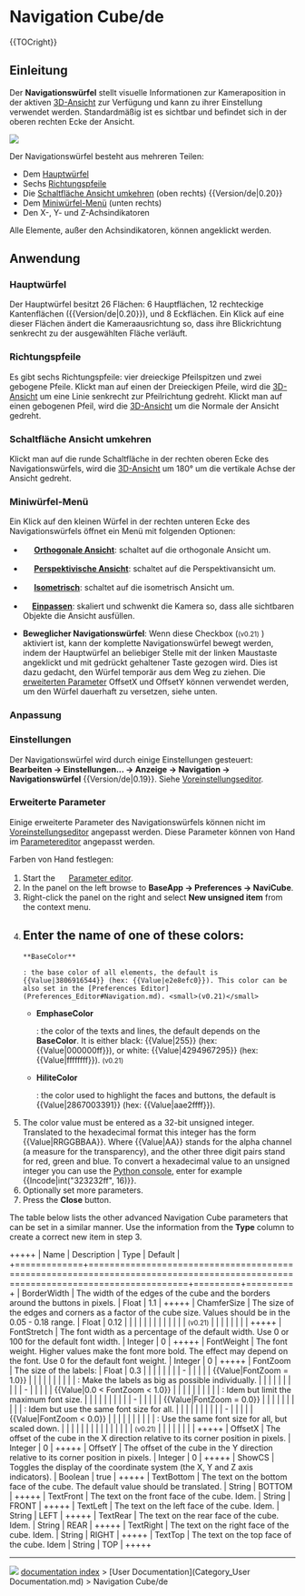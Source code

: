 # Navigation Cube/de
{{TOCright}}



## Einleitung

Der **Navigationswürfel** stellt visuelle Informationen zur Kameraposition in der aktiven [3D-Ansicht](3D_view/de.md) zur Verfügung und kann zu ihrer Einstellung verwendet werden. Standardmäßig ist es sichtbar und befindet sich in der oberen rechten Ecke der Ansicht.

![](images/Navigation_Cube_Example.png )

Der Navigationswürfel besteht aus mehreren Teilen:

-   Dem [Hauptwürfel](#Hauptwürfel.md)
-   Sechs [Richtungspfeile](#Richtungspfeile.md)
-   Die [Schaltfläche Ansicht umkehren](#Schaltfläche_Ansicht_umkehren.md) (oben rechts) {{Version/de|0.20}}
-   Dem [Miniwürfel-Menü](#Miniwürfel-Menü.md) (unten rechts)
-   Den X-, Y- und Z-Achsindikatoren

Alle Elemente, außer den Achsindikatoren, können angeklickt werden.



## Anwendung



### Hauptwürfel

Der Hauptwürfel besitzt 26 Flächen: 6 Hauptflächen, 12 rechteckige Kantenflächen ({{Version/de|0.20}}), und 8 Eckflächen. Ein Klick auf eine dieser Flächen ändert die Kameraausrichtung so, dass ihre Blickrichtung senkrecht zu der ausgewählten Fläche verläuft.



### Richtungspfeile

Es gibt sechs Richtungspfeile: vier dreieckige Pfeilspitzen und zwei gebogene Pfeile. Klickt man auf einen der Dreieckigen Pfeile, wird die [3D-Ansicht](3D_view/de.md) um eine Linie senkrecht zur Pfeilrichtung gedreht. Klickt man auf einen gebogenen Pfeil, wird die [3D-Ansicht](3D_view/de.md) um die Normale der Ansicht gedreht.



### Schaltfläche Ansicht umkehren 

Klickt man auf die runde Schaltfläche in der rechten oberen Ecke des Navigationswürfels, wird die [3D-Ansicht](3D_view/de.md) um 180° um die vertikale Achse der Ansicht gedreht.



### Miniwürfel-Menü 

Ein Klick auf den kleinen Würfel in der rechten unteren Ecke des Navigationswürfels öffnet ein Menü mit folgenden Optionen:

-    **<img src="images/Std_OrthographicCamera.svg" width=16px> [Orthogonale Ansicht](Std_OrthographicCamera/de.md)**: schaltet auf die orthogonale Ansicht um.

-    **<img src="images/Std_PerspectiveCamera.svg" width=16px> [Perspektivische Ansicht](Std_PerspectiveCamera/de.md)**: schaltet auf die Perspektivansicht um.

-    **<img src="images/Std_ViewIsometric.svg" width=16px> [Isometrisch](Std_ViewIsometric/de.md)**: schaltet auf die isometrisch Ansicht um.

-    **<img src="images/Std_ViewFitAll.svg" width=16px>[Einpassen](Std_ViewFitAll/de.md)**: skaliert und schwenkt die Kamera so, dass alle sichtbaren Objekte die Ansicht ausfüllen.

-    **Beweglicher Navigationswürfel**: Wenn diese Checkbox (<small>(v0.21)</small> ) aktiviert ist, kann der komplette Navigationswürfel bewegt werden, indem der Hauptwürfel an beliebiger Stelle mit der linken Maustaste angeklickt und mit gedrückt gehaltener Taste gezogen wird. Dies ist dazu gedacht, den Würfel temporär aus dem Weg zu ziehen. Die [erweiterten Parameter](#Erweiterte_Parameter.md) OffsetX und OffsetY können verwendet werden, um den Würfel dauerhaft zu versetzen, siehe unten.



### Anpassung



### Einstellungen

Der Navigationswürfel wird durch einige Einstellungen gesteuert: **Bearbeiten → Einstellungen... → Anzeige → Navigation → Navigationswürfel** {{Version/de|0.19}}. Siehe [Voreinstellungseditor](Preferences_Editor#Navigation.md).



### Erweiterte Parameter 

Einige erweiterte Parameter des Navigationswürfels können nicht im [Voreinstellungseditor](Preferences_Editor#Navigation.md) angepasst werden. Diese Parameter können von Hand im [Parametereditor](Std_DlgParameter.md) angepasst werden.

Farben von Hand festlegen:

1.  Start the <img alt="" src=images/Std_DlgParameter.svg  style="width:16px;"> [Parameter editor](Std_DlgParameter.md).
2.  In the panel on the left browse to **BaseApp → Preferences → NaviCube**.
3.  Right-click the panel on the right and select **New unsigned item** from the context menu.
4.  Enter the name of one of these colors:
    -   
        **BaseColor**
        
        : the base color of all elements, the default is {{Value|3806916544}} (hex: {{Value|e2e8efc0}}). This color can be also set in the [Preferences Editor](Preferences_Editor#Navigation.md). <small>(v0.21)</small> 

    -   
        **EmphaseColor**
        
        : the color of the texts and lines, the default depends on the **BaseColor**. It is either black: {{Value|255}} (hex: {{Value|000000ff}}), or white: {{Value|4294967295}} (hex: {{Value|ffffffff}}). <small>(v0.21)</small> 

    -   
        **HiliteColor**
        
        : the color used to highlight the faces and buttons, the default is {{Value|2867003391}} (hex: {{Value|aae2ffff}}).
5.  The color value must be entered as a 32-bit unsigned integer. Translated to the hexadecimal format this integer has the form {{Value|RRGGBBAA}}. Where {{Value|AA}} stands for the alpha channel (a measure for the transparency), and the other three digit pairs stand for red, green and blue. To convert a hexadecimal value to an unsigned integer you can use the [Python console](Python_console.md), enter for example {{Incode|int("323232ff", 16)}}.
6.  Optionally set more parameters.
7.  Press the **Close** button.

The table below lists the other advanced Navigation Cube parameters that can be set in a similar manner. Use the information from the **Type** column to create a correct new item in step 3.

+++++
| Name        | Description                                                                                                                   | Type    | Default |
+=============+===============================================================================================================================+=========+=========+
| BorderWidth | The width of the edges of the cube and the borders around the buttons in pixels.                                              | Float   | 1.1     |
+++++
| ChamferSize | The size of the edges and corners as a factor of the cube size. Values should be in the 0.05 - 0.18 range.                    | Float   | 0.12    |
|             |                                                                                                                               |         |         |
|             |                                                                                                                |         |         |
|             | <small>(v0.21)</small>                                                                                                               |         |         |
|             |                                                                                                                            |         |         |
+++++
| FontStretch | The font width as a percentage of the default width. Use 0 or 100 for the default font width.                                 | Integer | 0       |
+++++
| FontWeight  | The font weight. Higher values make the font more bold. The effect may depend on the font. Use 0 for the default font weight. | Integer | 0       |
+++++
| FontZoom    | The size of the labels:                                                                                                       | Float   | 0.3     |
|             |                                                                                                                               |         |         |
|             | -                                                                                                              |         |         |
|             |     {{Value|FontZoom &#61; 1.0}}                                                                                              |         |         |
|             |                                                                                                                            |         |         |
|             |     : Make the labels as big as possible individually.                                                                        |         |         |
|             |                                                                                                                               |         |         |
|             | -                                                                                                              |         |         |
|             |     {{Value|0.0 < FontZoom < 1.0}}                                                                                            |         |         |
|             |                                                                                                                            |         |         |
|             |     : Idem but limit the maximum font size.                                                                                   |         |         |
|             |                                                                                                                               |         |         |
|             | -                                                                                                              |         |         |
|             |     {{Value|FontZoom &#61; 0.0}}                                                                                              |         |         |
|             |                                                                                                                            |         |         |
|             |     : Idem but use the same font size for all.                                                                                |         |         |
|             |                                                                                                                               |         |         |
|             | -                                                                                                              |         |         |
|             |     {{Value|FontZoom < 0.0}}                                                                                                  |         |         |
|             |                                                                                                                            |         |         |
|             |     : Use the same font size for all, but scaled down.                                                                        |         |         |
|             |                                                                                                                               |         |         |
|             |                                                                                                                |         |         |
|             | <small>(v0.21)</small>                                                                                                               |         |         |
|             |                                                                                                                            |         |         |
+++++
| OffsetX     | The offset of the cube in the X direction relative to its corner position in pixels.                                          | Integer | 0       |
+++++
| OffsetY     | The offset of the cube in the Y direction relative to its corner position in pixels.                                          | Integer | 0       |
+++++
| ShowCS      | Toggles the display of the coordinate system (the X, Y and Z axis indicators).                                                | Boolean | true    |
+++++
| TextBottom  | The text on the bottom face of the cube. The default value should be translated.                                              | String  | BOTTOM  |
+++++
| TextFront   | The text on the front face of the cube. Idem.                                                                                 | String  | FRONT   |
+++++
| TextLeft    | The text on the left face of the cube. Idem.                                                                                  | String  | LEFT    |
+++++
| TextRear    | The text on the rear face of the cube. Idem.                                                                                  | String  | REAR    |
+++++
| TextRight   | The text on the right face of the cube. Idem.                                                                                 | String  | RIGHT   |
+++++
| TextTop     | The text on the top face of the cube. Idem                                                                                    | String  | TOP     |
+++++



---
![](images/Button_right.svg) [documentation index](../README.md) > [User Documentation](Category_User Documentation.md) > Navigation Cube/de
